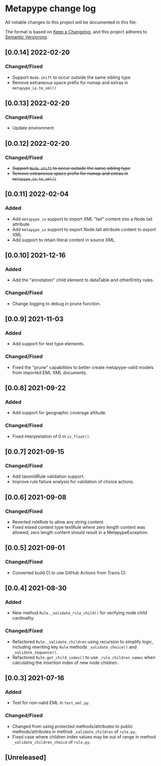 # Metapype change log
All notable changes to this project will be documented in this file.

The format is based on [Keep a Changelog](https://keepachangelog.com/en/1.0.0/),
and this project adheres to [Semantic Versioning](https://semver.org/spec/v2.0.0.html).

## [0.0.14] 2022-02-20
### Changed/Fixed
- Support `Node.shift` to occur outside the same sibling type
- Remove extraneous space prefix for nsmap and extras in `metapype_io.to_xml()`

## [0.0.13] 2022-02-20
### Changed/Fixed
- Update environment

## [0.0.12] 2022-02-20
### Changed/Fixed
- ~~Support `Node.shift` to occur outside the same sibling type~~
- ~~Remove extraneous space prefix for nsmap and extras in `metapype_io.to_xml()`~~

## [0.0.11] 2022-02-04
### Added
- Add `metapype_io` support to import XML "tail" content into a Node.tail attribute
- Add `metapype_io` support to export Node.tail attribute content to export XML
- Add support to retain literal content in source XML.

## [0.0.10] 2021-12-16
### Added
- Add the "annotation" child element to dataTable and otherEntity rules.
### Changed/Fixed
- Change logging to debug in prune function.

## [0.0.9] 2021-11-03
### Added
- Add support for text type elements.
### Changed/Fixed
- Fixed the "prune" capabilities to better create metapype-valid models from imported
  EML XML documents.

## [0.0.8] 2021-09-22
### Added
- Add support for geographic coverage altitude.
### Changed/Fixed
- Fixed interpretation of 0 in `is_float()`.

## [0.0.7] 2021-09-15
### Changed/Fixed
- Add taxonIdRule validation support.
- Improve rule failure analysis for validation of choice actions.

## [0.0.6] 2021-09-08
### Changed/Fixed
- Reverted roleRule to allow any string content.
- Fixed mixed content type textRule where zero length content was allowed; zero
  length content should result in a MetapypeException.

## [0.0.5] 2021-09-01
### Changed/Fixed
- Converted build CI to use GitHub Actions from Travis CI.

## [0.0.4] 2021-08-30
### Added
- New method `Rule._validate_rule_child()` for verifying node child cardinality. 
### Changed/Fixed
- Refactored `Rule._validate_children` using recursion to simplify logic, including
  rewriting key `Rule` methods `_validate_choice()` and `_validate_sequence()`.
- Refactored `Rule.get_child_index()` to use `_rule_children_names` when
  calculating the insertion index of new node children.

## [0.0.3] 2021-07-16
### Added
- Test for non-valid EML in `test_eml.py`.
### Changed/Fixed
- Changed from using protected methods/attributes to public
  methods/attributes in method `_validate_children` of `rule.py`.
- Fixed case where children index values may be out of range in method
  `_validate_children_choice` of `rule.py`.

## [Unreleased]
